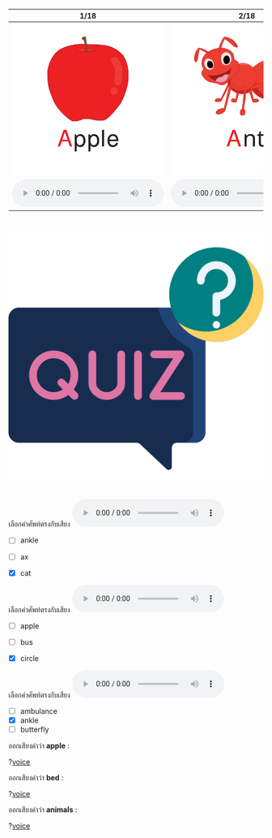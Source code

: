 <div class="carrousel">


|1/18|2/18|3/18|4/18|5/18|6/18|7/18|8/18|9/18|10/18|11/18|12/18|13/18|14/18|15/18|16/18|17/18|18/18|
| :----: | :----: | :----: | :----: | :----: | :----: | :----: | :----: | :----: | :----: | :----: | :----: | :----: | :----: | :----: | :----: | :----: | :----: |
|![](/media/img/A-B-C/apple.svg)|![](/media/img/A-B-C/ant.svg)|![](/media/img/A-B-C/ankle.svg)|![](/media/img/A-B-C/animals.svg)|![](/media/img/A-B-C/ambulance.svg)|![](/media/img/A-B-C/ax.svg)|![](/media/img/A-B-C/bus.svg)|![](/media/img/A-B-C/banana.svg)|![](/media/img/A-B-C/bird.svg)|![](/media/img/A-B-C/bed.svg)|![](/media/img/A-B-C/boat.svg)|![](/media/img/A-B-C/butterfly.svg)|![](/media/img/A-B-C/crab.svg)|![](/media/img/A-B-C/cow.svg)|![](/media/img/A-B-C/cat.svg)|![](/media/img/A-B-C/candy.svg)|![](/media/img/A-B-C/city.svg)|![](/media/img/A-B-C/circle.svg)|
|![](/media/audio/apple.mp3)|![](/media/audio/ant.mp3)|![](/media/audio/ankle.mp3)|![](/media/audio/animals.mp3)|![](/media/audio/ambulance.mp3)|![](/media/audio/ax.mp3)|![](/media/audio/bus.mp3)|![](/media/audio/banana.mp3)|![](/media/audio/bird.mp3)|![](/media/audio/bed.mp3)|![](/media/audio/boat.mp3)|![](/media/audio/butterfly.mp3)|![](/media/audio/crab.mp3)|![](/media/audio/cow.mp3)|![](/media/audio/cat.mp3)|![](/media/audio/candy.mp3)|![](/media/audio/city.mp3)|![](/media/audio/circle.mp3)|

</div>



# ![icon](/media/icons/quiz.svg) 


 เลือกคำศัพท์ตรงกับเสียง ![](/media/audio/cat.mp3) 
 - [ ] ankle
 - [ ] ax
 - [x] cat


 เลือกคำศัพท์ตรงกับเสียง ![](/media/audio/circle.mp3) 
 - [ ] apple
 - [ ] bus
 - [x] circle


 เลือกคำศัพท์ตรงกับเสียง ![](/media/audio/ankle.mp3) 
 - [ ] ambulance
 - [x] ankle
 - [ ] butterfly

ออกเสียงคำว่า **apple** :

?[voice](apple)

ออกเสียงคำว่า **bed** :

?[voice](bed)

ออกเสียงคำว่า **animals** :

?[voice](animals)


